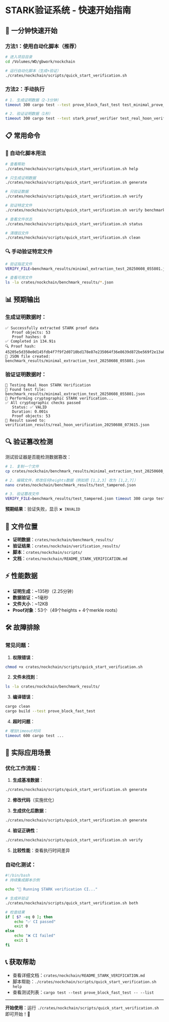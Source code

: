 # STARK验证系统 - 快速开始指南

## 🚀 一分钟快速开始

### 方法1：使用自动化脚本（推荐）

```bash
# 进入项目目录
cd /Volumes/WD/gbwork/nockchain

# 运行自动化脚本（生成+验证）
./crates/nockchain/scripts/quick_start_verification.sh
```

### 方法2：手动执行

```bash
# 1. 生成证明数据（2-3分钟）
timeout 300 cargo test --test prove_block_fast_test test_minimal_prove_block_with_extraction -- --nocapture

# 2. 验证证明数据（1秒）
timeout 300 cargo test --test stark_proof_verifier test_real_hoon_verification -- --nocapture
```

## 📋 常用命令

### 🔧 自动化脚本用法

```bash
# 查看帮助
./crates/nockchain/scripts/quick_start_verification.sh help

# 只生成证明数据
./crates/nockchain/scripts/quick_start_verification.sh generate

# 只验证数据
./crates/nockchain/scripts/quick_start_verification.sh verify

# 验证特定文件
./crates/nockchain/scripts/quick_start_verification.sh verify benchmark_results/your_file.json

# 查看文件状态
./crates/nockchain/scripts/quick_start_verification.sh status

# 清理旧文件
./crates/nockchain/scripts/quick_start_verification.sh clean
```

### 🔍 手动验证特定文件

```bash
# 验证指定文件
VERIFY_FILE=benchmark_results/minimal_extraction_test_20250608_055801.json timeout 300 cargo test --test stark_proof_verifier test_real_hoon_verification -- --nocapture

# 查看可用文件
ls -la crates/nockchain/benchmark_results/*.json
```

## 📊 预期输出

### 生成证明数据时：
```
✅ Successfully extracted STARK proof data
   Proof objects: 53
   Proof hashes: 0
✅ Completed in 134.91s
🔍 Proof hash: 45205e5d350e0d145fdb4f7f9f2d0710bd178e87e235064f36e8639d872be569f2e13a894677a776
💾 JSON file created: benchmark_results/minimal_extraction_test_20250608_055801.json
```

### 验证证明数据时：
```
🧪 Testing Real Hoon STARK Verification
📁 Found test file: benchmark_results/minimal_extraction_test_20250608_055801.json
🔐 Performing cryptographic STARK verification...
✅ All cryptographic checks passed
   Status: ✅ VALID
   Duration: 0.001s
   Proof objects: 53
💾 Result saved to: verification_results/real_hoon_verification_20250608_073615.json
```

## 🔍 验证篡改检测

测试验证器是否能检测数据篡改：

```bash
# 1. 复制一个文件
cp crates/nockchain/benchmark_results/minimal_extraction_test_20250608_055801.json crates/nockchain/benchmark_results/test_tampered.json

# 2. 编辑文件，修改任何heights数据（例如把 [1,2,3] 改为 [1,2,7]）
nano crates/nockchain/benchmark_results/test_tampered.json

# 3. 验证篡改文件
VERIFY_FILE=benchmark_results/test_tampered.json timeout 300 cargo test --test stark_proof_verifier test_real_hoon_verification -- --nocapture
```

**预期结果**：验证失败，显示 `❌ INVALID`

## 📁 文件位置

- **证明数据**：`crates/nockchain/benchmark_results/`
- **验证结果**：`crates/nockchain/verification_results/`
- **脚本**：`crates/nockchain/scripts/`
- **文档**：`crates/nockchain/README_STARK_VERIFICATION.md`

## ⚡ 性能数据

- **证明生成**：~135秒（2.25分钟）
- **数据验证**：~1毫秒
- **文件大小**：~12KB
- **Proof对象**：53个（49个heights + 4个merkle roots）

## 🛠️ 故障排除

### 常见问题：

1. **权限错误**：
```bash
chmod +x crates/nockchain/scripts/quick_start_verification.sh
```

2. **文件未找到**：
```bash
ls -la crates/nockchain/benchmark_results/
```

3. **编译错误**：
```bash
cargo clean
cargo build --test prove_block_fast_test
```

4. **超时问题**：
```bash
# 增加timeout时间
timeout 600 cargo test ...
```

## 🎯 实际应用场景

### 优化工作流程：

1. **生成基准数据**：
```bash
./crates/nockchain/scripts/quick_start_verification.sh generate
```

2. **修改代码**（实施优化）

3. **生成优化后数据**：
```bash
./crates/nockchain/scripts/quick_start_verification.sh generate
```

4. **验证正确性**：
```bash
./crates/nockchain/scripts/quick_start_verification.sh verify
```

5. **比较性能**：查看执行时间差异

### 自动化测试：

```bash
#!/bin/bash
# 持续集成脚本示例

echo "🔄 Running STARK verification CI..."

# 生成并验证
./crates/nockchain/scripts/quick_start_verification.sh both

# 检查结果
if [ $? -eq 0 ]; then
    echo "✅ CI passed"
    exit 0
else
    echo "❌ CI failed"
    exit 1
fi
```

## 📞 获取帮助

- 查看详细文档：`crates/nockchain/README_STARK_VERIFICATION.md`
- 脚本帮助：`./crates/nockchain/scripts/quick_start_verification.sh help`
- 查看测试列表：`cargo test --test prove_block_fast_test -- --list`

---

**开始使用**：运行 `./crates/nockchain/scripts/quick_start_verification.sh` 即可开始！🚀
